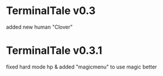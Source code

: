 # TerminalTale v0.3
added new human "Clover"
# TerminalTale v0.3.1
fixed hard mode hp &
added "magicmenu" to use magic better
